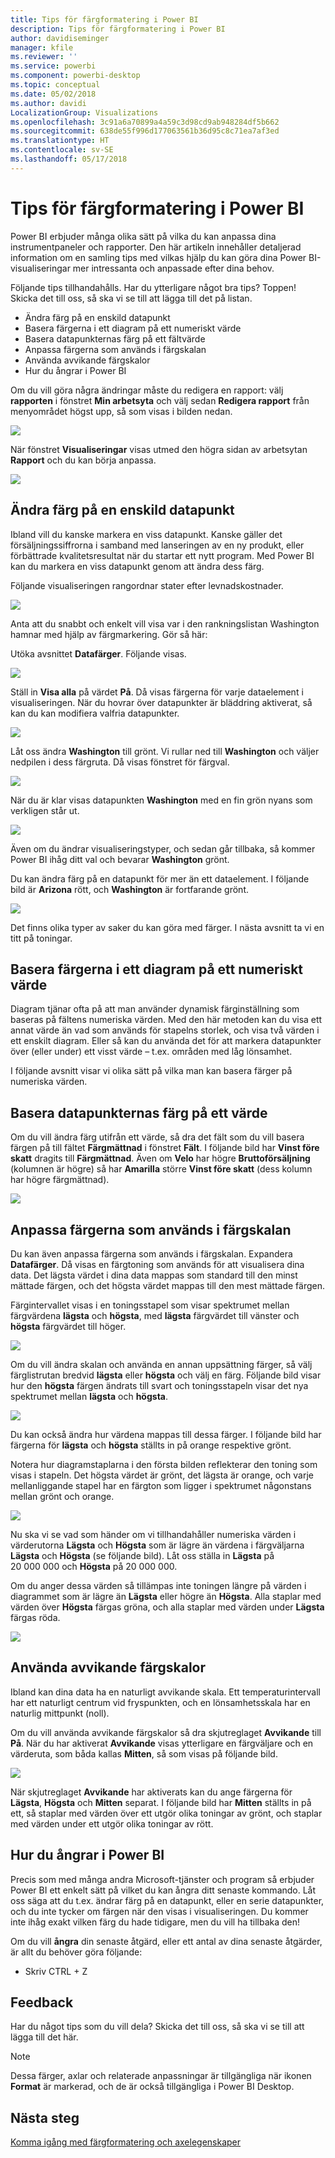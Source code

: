 ```yaml
---
title: Tips för färgformatering i Power BI
description: Tips för färgformatering i Power BI
author: davidiseminger
manager: kfile
ms.reviewer: ''
ms.service: powerbi
ms.component: powerbi-desktop
ms.topic: conceptual
ms.date: 05/02/2018
ms.author: davidi
LocalizationGroup: Visualizations
ms.openlocfilehash: 3c91a6a70899a4a59c3d98cd9ab948284df5b662
ms.sourcegitcommit: 638de55f996d177063561b36d95c8c71ea7af3ed
ms.translationtype: HT
ms.contentlocale: sv-SE
ms.lasthandoff: 05/17/2018
---
```

# <a name="tips-and-tricks-for-color-formatting-in-power-bi"></a>Tips för färgformatering i Power BI
Power BI erbjuder många olika sätt på vilka du kan anpassa dina instrumentpaneler och rapporter. Den här artikeln innehåller detaljerad information om en samling tips med vilkas hjälp du kan göra dina Power BI-visualiseringar mer intressanta och anpassade efter dina behov.

Följande tips tillhandahålls. Har du ytterligare något bra tips? Toppen! Skicka det till oss, så ska vi se till att lägga till det på listan.

* Ändra färg på en enskild datapunkt
* Basera färgerna i ett diagram på ett numeriskt värde
* Basera datapunkternas färg på ett fältvärde
* Anpassa färgerna som används i färgskalan
* Använda avvikande färgskalor
* Hur du ångrar i Power BI

Om du vill göra några ändringar måste du redigera en rapport: välj **rapporten** i fönstret **Min arbetsyta** och välj sedan **Redigera rapport** från menyområdet högst upp, så som visas i bilden nedan.

![](media/service-tips-and-tricks-for-color-formatting/tipstrickscolor_1.png)

När fönstret **Visualiseringar** visas utmed den högra sidan av arbetsytan **Rapport** och du kan börja anpassa.

![](media/service-tips-and-tricks-for-color-formatting/tipstrickscolor_2.png)

## <a name="change-the-color-of-a-single-data-point"></a>Ändra färg på en enskild datapunkt
Ibland vill du kanske markera en viss datapunkt. Kanske gäller det försäljningssiffrorna i samband med lanseringen av en ny produkt, eller förbättrade kvalitetsresultat när du startar ett nytt program. Med Power BI kan du markera en viss datapunkt genom att ändra dess färg.

Följande visualiseringen rangordnar stater efter levnadskostnader. 

![](media/service-tips-and-tricks-for-color-formatting/tipstrickscolor_3.png)

Anta att du snabbt och enkelt vill visa var i den rankningslistan Washington hamnar med hjälp av färgmarkering. Gör så här:

Utöka avsnittet **Datafärger**. Följande visas.

![](media/service-tips-and-tricks-for-color-formatting/tipstrickscolor_4.png)

Ställ in **Visa alla** på värdet **På**. Då visas färgerna för varje dataelement i visualiseringen. När du hovrar över datapunkter är bläddring aktiverat, så kan du kan modifiera valfria datapunkter.

![](media/service-tips-and-tricks-for-color-formatting/tipstrickscolor_5.png)

Låt oss ändra **Washington** till grönt. Vi rullar ned till **Washington** och väljer nedpilen i dess färgruta. Då visas fönstret för färgval.

![](media/service-tips-and-tricks-for-color-formatting/tipstrickscolor_6.png)

När du är klar visas datapunkten **Washington** med en fin grön nyans som verkligen står ut.

![](media/service-tips-and-tricks-for-color-formatting/tipstrickscolor_7.png)

Även om du ändrar visualiseringstyper, och sedan går tillbaka, så kommer Power BI ihåg ditt val och bevarar **Washington** grönt.

Du kan ändra färg på en datapunkt för mer än ett dataelement. I följande bild är **Arizona** rött, och **Washington** är fortfarande grönt.

![](media/service-tips-and-tricks-for-color-formatting/tipstrickscolor_8.png)

Det finns olika typer av saker du kan göra med färger. I nästa avsnitt ta vi en titt på toningar.

## <a name="base-the-colors-of-a-chart-on-a-numeric-value"></a>Basera färgerna i ett diagram på ett numeriskt värde
Diagram tjänar ofta på att man använder dynamisk färginställning som baseras på fältens numeriska värden. Med den här metoden kan du visa ett annat värde än vad som används för stapelns storlek, och visa två värden i ett enskilt diagram. Eller så kan du använda det för att markera datapunkter över (eller under) ett visst värde – t.ex. områden med låg lönsamhet.

I följande avsnitt visar vi olika sätt på vilka man kan basera färger på numeriska värden.

## <a name="base-the-color-of-data-points-on-a-value"></a>Basera datapunkternas färg på ett värde
Om du vill ändra färg utifrån ett värde, så dra det fält som du vill basera färgen på till fältet **Färgmättnad** i fönstret **Fält**. I följande bild har **Vinst före skatt** dragits till **Färgmättnad**. Även om **Velo** har högre **Bruttoförsäljning** (kolumnen är högre) så har **Amarilla** större **Vinst före skatt** (dess kolumn har högre färgmättnad).

![](media/service-tips-and-tricks-for-color-formatting/tipstrickscolor_9.png)

## <a name="customize-the-colors-used-in-the-color-scale"></a>Anpassa färgerna som används i färgskalan
Du kan även anpassa färgerna som används i färgskalan. Expandera **Datafärger**. Då visas en färgtoning som används för att visualisera dina data. Det lägsta värdet i dina data mappas som standard till den minst mättade färgen, och det högsta värdet mappas till den mest mättade färgen.

Färgintervallet visas i en toningsstapel som visar spektrumet mellan färgvärdena **lägsta** och **högsta**, med **lägsta** färgvärdet till vänster och **högsta** färgvärdet till höger.

![](media/service-tips-and-tricks-for-color-formatting/tipstrickscolor_10.png)

Om du vill ändra skalan och använda en annan uppsättning färger, så välj färglistrutan bredvid **lägsta** eller **högsta** och välj en färg. Följande bild visar hur den **högsta** färgen ändrats till svart och toningsstapeln visar det nya spektrumet mellan **lägsta** och **högsta**.

![](media/service-tips-and-tricks-for-color-formatting/tipstrickscolor_11.png)

Du kan också ändra hur värdena mappas till dessa färger. I följande bild har färgerna för **lägsta** och **högsta** ställts in på orange respektive grönt.

Notera hur diagramstaplarna i den första bilden reflekterar den toning som visas i stapeln. Det högsta värdet är grönt, det lägsta är orange, och varje mellanliggande stapel har en färgton som ligger i spektrumet någonstans mellan grönt och orange.

![](media/service-tips-and-tricks-for-color-formatting/tipstrickscolor_12.png)

Nu ska vi se vad som händer om vi tillhandahåller numeriska värden i värderutorna **Lägsta** och **Högsta** som är lägre än värdena i färgväljarna **Lägsta** och **Högsta** (se följande bild). Låt oss ställa in **Lägsta** på 20 000 000 och **Högsta** på 20 000 000.

Om du anger dessa värden så tillämpas inte toningen längre på värden i diagrammet som är lägre än **Lägsta** eller högre än **Högsta**. Alla staplar med värden över **Högsta** färgas gröna, och alla staplar med värden under **Lägsta** färgas röda.

![](media/service-tips-and-tricks-for-color-formatting/tipstrickscolor_13.png)

## <a name="use-diverging-color-scales"></a>Använda avvikande färgskalor
Ibland kan dina data ha en naturligt avvikande skala. Ett temperaturintervall har ett naturligt centrum vid fryspunkten, och en lönsamhetsskala har en naturlig mittpunkt (noll).

Om du vill använda avvikande färgskalor så dra skjutreglaget **Avvikande** till **På**. När du har aktiverat **Avvikande** visas ytterligare en färgväljare och en värderuta, som båda kallas **Mitten**, så som visas på följande bild.

![](media/service-tips-and-tricks-for-color-formatting/tipstrickscolor_14.png)

När skjutreglaget **Avvikande** har aktiverats kan du ange färgerna för **Lägsta**, **Högsta** och **Mitten** separat. I följande bild har **Mitten** ställts in på ett, så staplar med värden över ett utgör olika toningar av grönt, och staplar med värden under ett utgör olika toningar av rött.

## <a name="how-to-undo-in-power-bi"></a>Hur du ångrar i Power BI
Precis som med många andra Microsoft-tjänster och program så erbjuder Power BI ett enkelt sätt på vilket du kan ångra ditt senaste kommando. Låt oss säga att du t.ex. ändrar färg på en datapunkt, eller en serie datapunkter, och du inte tycker om färgen när den visas i visualiseringen. Du kommer inte ihåg exakt vilken färg du hade tidigare, men du vill ha tillbaka den!

Om du vill **ångra** din senaste åtgärd, eller ett antal av dina senaste åtgärder, är allt du behöver göra följande:

- Skriv CTRL + Z

## <a name="feedback"></a>Feedback
Har du något tips som du vill dela? Skicka det till oss, så ska vi se till att lägga till det här.

>[!NOTE]
>Dessa färger, axlar och relaterade anpassningar är tillgängliga när ikonen **Format** är markerad, och de är också tillgängliga i Power BI Desktop.

## <a name="next-steps"></a>Nästa steg
[Komma igång med färgformatering och axelegenskaper](service-getting-started-with-color-formatting-and-axis-properties.md)


